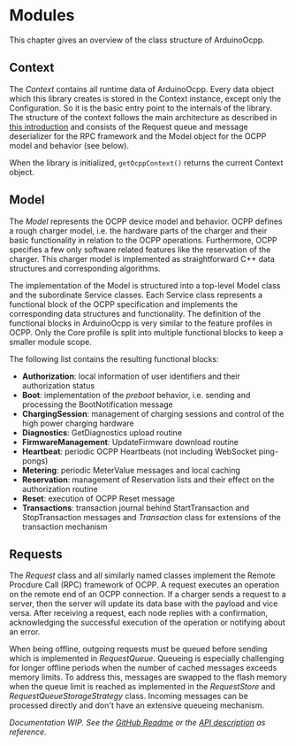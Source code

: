 # Modules

This chapter gives an overview of the class structure of ArduinoOcpp.

## Context

The *Context* contains all runtime data of ArduinoOcpp. Every data object which this library creates is stored in the Context instance, except only the Configuration. So it is the basic entry point to the internals of the library. The structure of the context follows the main architecture as described in [this introduction](intro-tech) and consists of the Request queue and message deserializer for the RPC framework and the Model object for the OCPP model and behavior (see below).

When the library is initialized, `getOcppContext()` returns the current Context object.

## Model

The *Model* represents the OCPP device model and behavior. OCPP defines a rough charger model, i.e. the hardware parts of the charger and their basic functionality in relation to the OCPP operations. Furthermore, OCPP specifies a few only software related features like the reservation of the charger. This charger model is implemented as straightforward C++ data structures and corresponding algorithms.

The implementation of the Model is structured into a top-level Model class and the subordinate Service classes. Each Service class represents a functional block of the OCPP specification and implements the corresponding data structures and functionality. The definition of the functional blocks in ArduinoOcpp is very similar to the feature profiles in OCPP. Only the Core profile is split into multiple functional blocks to keep a smaller module scope.

The following list contains the resulting functional blocks:

- **Authorization**: local information of user identifiers and their authorization status
- **Boot**: implementation of the *preboot* behavior, i.e. sending and processing the BootNotification message
- **ChargingSession**: management of charging sessions and control of the high power charging hardware
- **Diagnostics**: GetDiagnostics upload routine
- **FirmwareManagement**: UpdateFirmware download routine
- **Heartbeat**: periodic OCPP Heartbeats (not including WebSocket ping-pongs)
- **Metering**: periodic MeterValue messages and local caching
- **Reservation**: management of Reservation lists and their effect on the authorization routine
- **Reset**: execution of OCPP Reset message
- **Transactions**: transaction journal behind StartTransaction and StopTransaction messages and *Transaction* class for extensions of the transaction mechanism

## Requests

The *Request* class and all similarly named classes implement the Remote Procdure Call (RPC) framework of OCPP. A request executes an operation on the remote end of an OCPP connection. If a charger sends a request to a server, then the server will update its data base with the payload and vice versa. After receiving a request, each node replies with a confirmation, acknowledging the successful execution of the operation or notifying about an error.

When being offline, outgoing requests must be queued before sending which is implemented in *RequestQueue*. Queueing is especially challenging for longer offline periods when the number of cached messages exceeds memory limits. To address this, messages are swapped to the flash memory when the queue limit is reached as implemented in the *RequestStore* and *RequestQueueStorageStrategy* class. Incoming messages can be processed directly and don't have an extensive queueing mechanism.

*Documentation WIP. See the [GitHub Readme](https://github.com/matth-x/ArduinoOcpp) or the [API description](https://github.com/matth-x/ArduinoOcpp/blob/master/src/ArduinoOcpp.h) as reference.*
